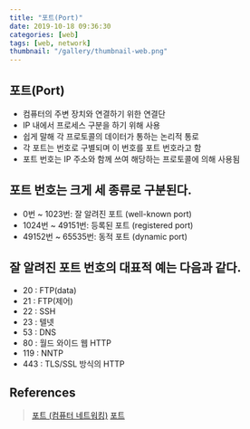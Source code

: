 ```yaml
---
title: "포트(Port)"
date: 2019-10-18 09:36:30
categories: [web]
tags: [web, network]
thumbnail: "/gallery/thumbnail-web.png"
---
```


## 포트(Port)

* 컴퓨터의 주변 장치와 연결하기 위한 연결단
* IP 내에서 프로세스 구분을 하기 위해 사용
* 쉽게 말해 각 프로토콜의 데이터가 통하는 논리적 통로
* 각 포트는 번호로 구별되며 이 번호를 포트 번호라고 함
* 포트 번호는 IP 주소와 함께 쓰여 해당하는 프로토콜에 의해 사용됨

<!-- more -->

## 포트 번호는 크게 세 종류로 구분된다.

* 0번 ~ 1023번: 잘 알려진 포트 (well-known port)
* 1024번 ~ 49151번: 등록된 포트 (registered port)
* 49152번 ~ 65535번: 동적 포트 (dynamic port)

## 잘 알려진 포트 번호의 대표적 예는 다음과 같다.

* 20 : FTP(data)
* 21 : FTP(제어)
* 22 : SSH
* 23 : 텔넷
* 53 : DNS
* 80 : 월드 와이드 웹 HTTP
* 119 : NNTP
* 443 : TLS/SSL 방식의 HTTP

## References
> [포트 (컴퓨터 네트워킹)](https://ko.wikipedia.org/wiki/포트_(컴퓨터_네트워킹))  
> [포트](https://namu.wiki/w/포트)  
